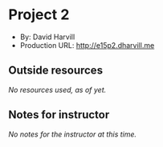 # Project 2
+ By: David Harvill
+ Production URL: <http://e15p2.dharvill.me>

## Outside resources
*No resources used, as of yet.*

## Notes for instructor
*No notes for the instructor at this time.*
